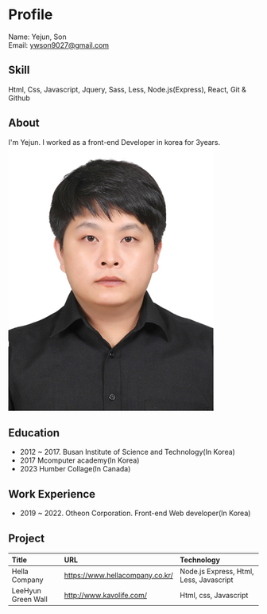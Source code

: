 # Profile
 Name: Yejun, Son  
 Email: ywson9027@gmail.com  
## Skill
 Html, Css, Javascript, Jquery, Sass, Less, Node.js(Express), React, Git & Github<br />
## About
 I'm Yejun. I worked as a front-end Developer in korea for 3years.<br />
![myimg](./_resume/myimg.jpg)
## Education
 - 2012 ~ 2017. Busan Institute of Science and Technology(In Korea)<br />
 - 2017 Mcomputer academy(In Korea)<br />
 - 2023 Humber Collage(In Canada)<br />
## Work Experience
 - 2019 ~ 2022. Otheon Corporation. Front-end Web developer(In Korea)<br />
## Project
|Title|URL|Technology|
|:---|:---|:---|
|Hella Company|https://www.hellacompany.co.kr/|Node.js Express, Html, Less, Javascript|
|LeeHyun Green Wall|http://www.kavolife.com/|Html, css, Javascript|
